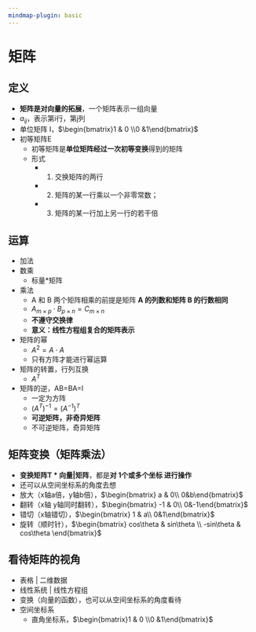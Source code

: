 ```yaml
---
mindmap-plugin: basic
---
```


# 矩阵

## 定义
- **矩阵是对向量的拓展**，一个矩阵表示一组向量
- $a_{ij}$，表示第i行，第j列
- 单位矩阵 I，$\begin{bmatrix}1 & 0 \\0 &1\end{bmatrix}$
- 初等矩阵E
    - 初等矩阵是**单位矩阵经过一次初等变换**得到的矩阵
    - 形式
		- 1. 交换矩阵的两行
		- 2. 矩阵的某一行乘以一个非零常数；
		- 3. 矩阵的某一行加上另一行的若干倍

## 运算
- 加法
- 数乘
    - 标量*矩阵
- 乘法
    - A 和 B 两个矩阵相乘的前提是矩阵 **A 的列数和矩阵 B 的行数相同**
    - $A_{m \times p} \cdot B_{p \times n} = C_{m \times n}$
    - **不遵守交换律**
    - **意义：线性方程组复合的矩阵表示**
- 矩阵的幂
    - $A^2=A\cdot A$
    - 只有方阵才能进行幂运算
- 矩阵的转置，行列互换
    - $A^T$
- 矩阵的逆，AB=BA=I
    - 一定为方阵
    - $(A^T)^{-1} = (A^{-1})^T$
    - **可逆矩阵，非奇异矩阵**
    - 不可逆矩阵，奇异矩阵

## 矩阵变换（矩阵乘法）
- **变换矩阵T * 向量|矩阵**，都是**对 1个或多个坐标 进行操作**
- 还可以从空间坐标系的角度去想
- 放大（x轴a倍，y轴b倍），$\begin{bmatrix}  a & 0\\  0&b\end{bmatrix}$
- 翻转（x轴 y轴同时翻转），$\begin{bmatrix}  -1 & 0\\  0&-1\end{bmatrix}$
- 错切（x轴错切），$\begin{bmatrix}  1 & a\\  0&1\end{bmatrix}$
- 旋转（顺时针），$\begin{bmatrix}  cos\theta  & sin\theta \\  -sin\theta & cos\theta \end{bmatrix}$

## 看待矩阵的视角
- 表格 | 二维数据
- 线性系统 | 线性方程组
- 变换（向量的函数），也可以从空间坐标系的角度看待
- 空间坐标系
    - 直角坐标系，$\begin{bmatrix}1 & 0 \\0 &1\end{bmatrix}$